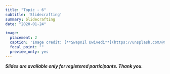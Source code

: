 ```yaml
---
title: "Topic - 6"
subtitle: 'Slidecrafting'
summary: Slidecrafting
date: "2020-01-24"

image:
  placement: 2
  caption: 'Image credit: [**SwapnIl Dwivedi**](https://unsplash.com/@momentance) on Unsplash'
  focal_point: ""
  preview_only: yes
---
```


***Slides are available only for registered participants. Thank you.***
